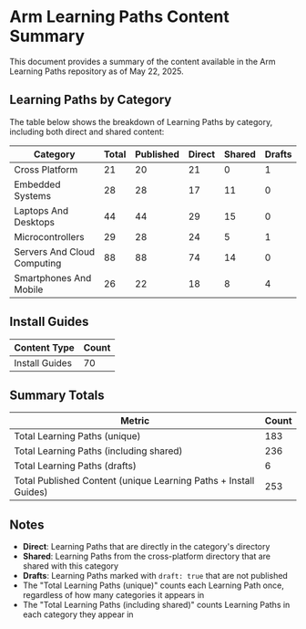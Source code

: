 # Arm Learning Paths Content Summary

This document provides a summary of the content available in the Arm Learning Paths repository as of May 22, 2025.

## Learning Paths by Category

The table below shows the breakdown of Learning Paths by category, including both direct and shared content:

| Category | Total | Published | Direct | Shared | Drafts |
|----------|-------|-----------|--------|--------|--------|
| Cross Platform | 21 | 20 | 21 | 0 | 1 |
| Embedded Systems | 28 | 28 | 17 | 11 | 0 |
| Laptops And Desktops | 44 | 44 | 29 | 15 | 0 |
| Microcontrollers | 29 | 28 | 24 | 5 | 1 |
| Servers And Cloud Computing | 88 | 88 | 74 | 14 | 0 |
| Smartphones And Mobile | 26 | 22 | 18 | 8 | 4 |

## Install Guides

| Content Type | Count |
|--------------|-------|
| Install Guides | 70 |

## Summary Totals

| Metric | Count |
|--------|-------|
| Total Learning Paths (unique) | 183 |
| Total Learning Paths (including shared) | 236 |
| Total Learning Paths (drafts) | 6 |
| Total Published Content (unique Learning Paths + Install Guides) | 253 |

## Notes

- **Direct**: Learning Paths that are directly in the category's directory
- **Shared**: Learning Paths from the cross-platform directory that are shared with this category
- **Drafts**: Learning Paths marked with `draft: true` that are not published
- The "Total Learning Paths (unique)" counts each Learning Path once, regardless of how many categories it appears in
- The "Total Learning Paths (including shared)" counts Learning Paths in each category they appear in
